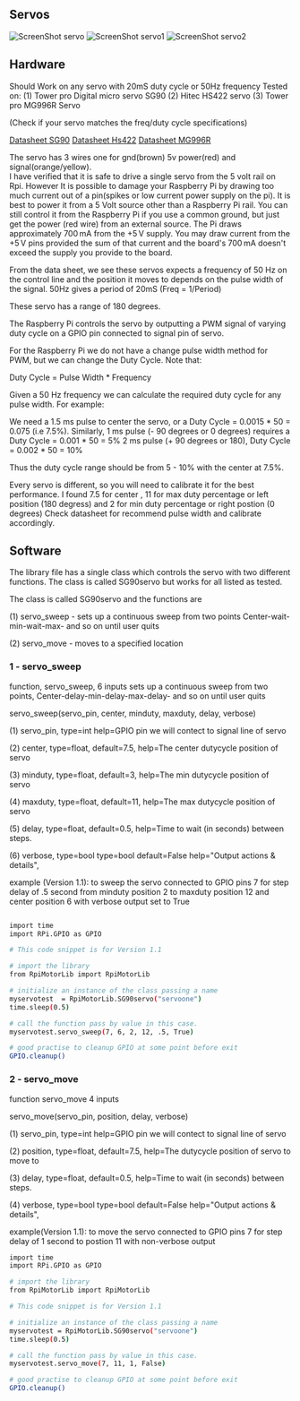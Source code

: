 Servos
----------------------------------

![ScreenShot servo](https://github.com/gavinlyonsrepo/RpiMotorLib/blob/master/screenshot/sg90.jpg)
![ScreenShot servo1](https://github.com/gavinlyonsrepo/RpiMotorLib/blob/master/screenshot/hs422.jpg)
![ScreenShot servo2](https://github.com/gavinlyonsrepo/RpiMotorLib/blob/master/screenshot/mg996.jpg)

Hardware
------------------------------------

Should Work on any servo with 20mS duty cycle or 50Hz frequency
Tested on:
	(1) Tower pro Digital micro servo SG90 
	(2) Hitec HS422 servo
	(3) Tower pro MG996R Servo

(Check if your servo matches the freq/duty cycle specifications)

[Datasheet SG90](http://www.micropik.com/PDF/SG90Servo.pdf)
[Datasheet Hs422](https://cdn.sparkfun.com/datasheets/Robotics/hs422-31422S.pdf)
[Datasheet MG996R](http://www.datasheetcafe.com/mg996r-datasheet-digital-servo/)

The servo has 3 wires one for gnd(brown) 5v power(red) and signal(orange/yellow).  
I have verified that it is safe to drive a single servo from the 5 volt rail on Rpi.
However It is possible to damage your Raspberry Pi by drawing 
too much current out of a pin(spikes or low current power supply on the pi). 
It is best to power it from a 5 Volt source other than a Raspberry Pi rail. 
You can still control it from the Raspberry Pi if you use a common ground, 
but just get the power (red wire) from an external source. 
The Pi draws approximately 700 mA from the +5 V supply. You may draw current from the +5 V pins provided 
the sum of that current and the board's 700 mA doesn't exceed the supply you provide to the board. 

From the data sheet, we see these servos expects a frequency of 50 Hz 
on the control line and the position it moves to depends on the pulse width of the signal.
50Hz gives a period of 20mS (Freq = 1/Period)

These servo has a range of 180 degrees.

The Raspberry Pi controls the servo by outputting a PWM signal of varying 
duty cycle on a GPIO pin connected to signal pin of servo.

For the Raspberry Pi we do not have a change pulse width method for PWM, 
but we can change the Duty Cycle. Note that:

Duty Cycle = Pulse Width * Frequency

Given a 50 Hz frequency we can calculate the required duty cycle for any pulse width. For example:

We need a 1.5 ms pulse to center the servo, 
or a Duty Cycle = 0.0015 * 50 = 0.075 (i.e 7.5%).
Similarly, 1 ms pulse (- 90 degrees or 0 degrees) 
requires a Duty Cycle = 0.001 * 50 = 5%
2 ms pulse (+ 90 degrees or 180), Duty Cycle = 0.002 * 50 = 10%

Thus the duty cycle range should be from 5 - 10% with the center at 7.5%. 

Every servo is different, so you will need to calibrate it for the best performance.
I found 7.5 for center , 
11 for max duty percentage or left position (180 degress)
and 2 for min duty percentage or right postion (0 degrees)
Check datasheet for recommend pulse width and calibrate accordingly.

 
Software
--------------------------------------------

The library file has a single class which controls the servo with two different 
functions. The class is called SG90servo but works for all listed as tested.

The class is called SG90servo and the functions are 

(1) servo_sweep - sets up a continuous sweep from two points
Center-wait-min-wait-max- and so on until user quits

(2) servo_move - moves to a specified location


### 1 - servo_sweep

function, servo_sweep, 6 inputs
sets up a continuous sweep from two points, 
Center-delay-min-delay-max-delay- and so on until user quits

 servo_sweep(servo_pin, center, minduty, maxduty, delay, verbose)

 (1) servo_pin, type=int help=GPIO pin
 we will contect to signal line of servo
 
 (2) center, type=float, default=7.5,
 help=The center dutycycle position of servo
 
 (3) minduty, type=float, default=3,
 help=The min dutycycle position of servo
 
 (4) maxduty, type=float, default=11,
 help=The max dutycycle position of servo
 
 (5) delay, type=float, default=0.5,
 help=Time to wait (in seconds) between steps.
 
 (6) verbose, type=bool  type=bool default=False
  help="Output actions & details",


 example (Version 1.1): to sweep the servo connected to GPIO pins 7
 for step delay of .5 second from minduty position
 2 to maxduty position 12 and  center position 6
 with verbose output set to True
 
```sh

import time 
import RPi.GPIO as GPIO

# This code snippet is for Version 1.1 

# import the library
from RpiMotorLib import RpiMotorLib 

# initialize an instance of the class passing a name
myservotest  = RpiMotorLib.SG90servo("servoone")
time.sleep(0.5)

# call the function pass by value in this case.
myservotest.servo_sweep(7, 6, 2, 12, .5, True)

# good practise to cleanup GPIO at some point before exit
GPIO.cleanup()
```

### 2 - servo_move


function servo_move 4 inputs

 servo_move(servo_pin, position, delay, verbose)

 (1) servo_pin, type=int help=GPIO pin
 we will contect to signal line of servo
 
 (2) position, type=float, default=7.5,
 help=The  dutycycle position of servo to move to
 
 (3) delay, type=float, default=0.5,
 help=Time to wait (in seconds) between steps.
 
 (4) verbose, type=bool  type=bool default=False
  help="Output actions & details",


 example(Version 1.1): to move the servo connected to GPIO pins 7
 for step delay of 1 second to postion 11
 with non-verbose output
 
```sh
import time 
import RPi.GPIO as GPIO

# import the library
from RpiMotorLib import RpiMotorLib

# This code snippet is for Version 1.1 

# initialize an instance of the class passing a name
myservotest = RpiMotorLib.SG90servo("servoone")
time.sleep(0.5)

# call the function pass by value in this case.
myservotest.servo_move(7, 11, 1, False)

# good practise to cleanup GPIO at some point before exit
GPIO.cleanup()
```


